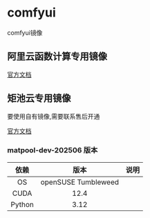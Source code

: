 # comfyui
comfyui镜像


## 阿里云函数计算专用镜像

[官方文档](https://help.aliyun.com/zh/functioncompute/fc-3-0)


## 矩池云专用镜像

要使用自有镜像,需要联系售后开通 

[官方文档](https://matpool.com/supports/doc-quick-start/)

### matpool-dev-202506 版本

|   依赖   |      版本      |    说明    |
|:------:|:------------:|:--------:|
|   OS   | openSUSE Tumbleweed |          |
|  CUDA  |     12.4     |          |
| Python |     3.12     | |